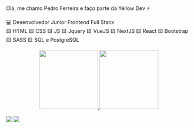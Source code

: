 Olá, me chamo Pedro Ferreira e faço parte da Yellow Dev ⚡

 💻 Desenvolvedor Junior Frontend Full Stack <br>
  🟨 HTML 
  🟨 CSS 
  🟨 JS
  🟨 Jquery
  🟨 VueJS
  🟨 NextJS
  🟨 React
  🟨 Bootstrap
  🟨 SASS
  🟨 SQL e PostgreSQL

<div align="center">
  <a href="https://beacons.ai/yellowdev">
  <img  height="160em" src="https://github-readme-stats.vercel.app/api?username=pedroantoniosi&show_icons=true&theme=highcontrast&include_all_commits=true&count_private=true"/>
  <img height="160em" src="https://github-readme-stats.vercel.app/api/top-langs/?username=pedroantoniosi&layout=compact&langs_count=7&theme=highcontrast"/>
</div><br>

<div> 
  <a href="https://www.instagram.com/yellow_dev/" target="_blank"><img src="https://img.shields.io/badge/-Instagram-%23E4405F?style=for-the-badge&logo=instagram&logoColor=white" target="_blank"></a>
  <a href="https://www.linkedin.com/in/pedro-ferreira-3b2465187/" target="_blank"><img src="https://img.shields.io/badge/-LinkedIn-%230077B5?style=for-the-badge&logo=linkedin&logoColor=white" target="_blank"></a></div>
